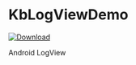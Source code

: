 # KbLogViewDemo

 [ ![Download](https://api.bintray.com/packages/kingbogo/maven/KbLogView/images/download.svg) ](https://bintray.com/kingbogo/maven/KbLogView/_latestVersion)

Android LogView

